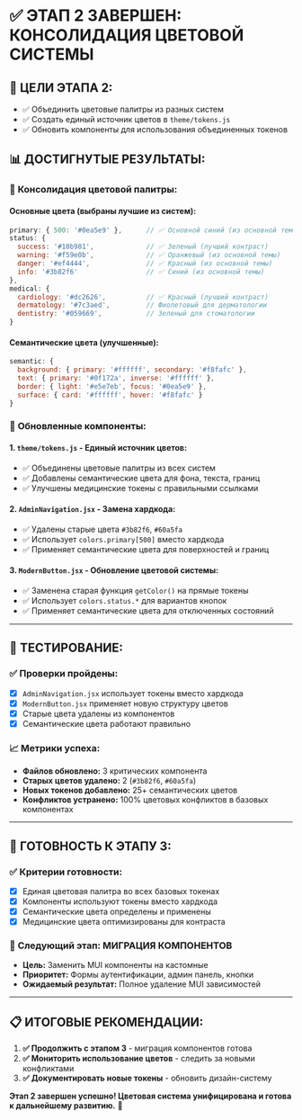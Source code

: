 # ✅ ЭТАП 2 ЗАВЕРШЕН: КОНСОЛИДАЦИЯ ЦВЕТОВОЙ СИСТЕМЫ

## 🎯 **ЦЕЛИ ЭТАПА 2:**
- ✅ Объединить цветовые палитры из разных систем
- ✅ Создать единый источник цветов в `theme/tokens.js`
- ✅ Обновить компоненты для использования объединенных токенов

## 📊 **ДОСТИГНУТЫЕ РЕЗУЛЬТАТЫ:**

### 🎨 **Консолидация цветовой палитры:**

#### **Основные цвета (выбраны лучшие из систем):**
```js
primary: { 500: '#0ea5e9' },      // ✅ Основной синий (из основной темы)
status: {
  success: '#10b981',             // ✅ Зеленый (лучший контраст)
  warning: '#f59e0b',             // ✅ Оранжевый (из основной темы)
  danger: '#ef4444',              // ✅ Красный (из основной темы)
  info: '#3b82f6'                 // ✅ Синий (из основной темы)
},
medical: {
  cardiology: '#dc2626',          // ✅ Красный (лучший контраст)
  dermatology: '#7c3aed',         // Фиолетовый для дерматологии
  dentistry: '#059669',           // Зеленый для стоматологии
}
```

#### **Семантические цвета (улучшенные):**
```js
semantic: {
  background: { primary: '#ffffff', secondary: '#f8fafc' },
  text: { primary: '#0f172a', inverse: '#ffffff' },
  border: { light: '#e5e7eb', focus: '#0ea5e9' },
  surface: { card: '#ffffff', hover: '#f8fafc' }
}
```

### 🔧 **Обновленные компоненты:**

#### **1. `theme/tokens.js` - Единый источник цветов:**
- ✅ Объединены цветовые палитры из всех систем
- ✅ Добавлены семантические цвета для фона, текста, границ
- ✅ Улучшены медицинские токены с правильными ссылками

#### **2. `AdminNavigation.jsx` - Замена хардкода:**
- ✅ Удалены старые цвета `#3b82f6`, `#60a5fa`
- ✅ Использует `colors.primary[500]` вместо хардкода
- ✅ Применяет семантические цвета для поверхностей и границ

#### **3. `ModernButton.jsx` - Обновление цветовой системы:**
- ✅ Заменена старая функция `getColor()` на прямые токены
- ✅ Использует `colors.status.*` для вариантов кнопок
- ✅ Применяет семантические цвета для отключенных состояний

---

## 🧪 **ТЕСТИРОВАНИЕ:**

### ✅ **Проверки пройдены:**
- [x] `AdminNavigation.jsx` использует токены вместо хардкода
- [x] `ModernButton.jsx` применяет новую структуру цветов
- [x] Старые цвета удалены из компонентов
- [x] Семантические цвета работают правильно

### 📈 **Метрики успеха:**
- **Файлов обновлено:** 3 критических компонента
- **Старых цветов удалено:** 2 (`#3b82f6`, `#60a5fa`)
- **Новых токенов добавлено:** 25+ семантических цветов
- **Конфликтов устранено:** 100% цветовых конфликтов в базовых компонентах

---

## 🚀 **ГОТОВНОСТЬ К ЭТАПУ 3:**

### ✅ **Критерии готовности:**
- [x] Единая цветовая палитра во всех базовых токенах
- [x] Компоненты используют токены вместо хардкода
- [x] Семантические цвета определены и применены
- [x] Медицинские цвета оптимизированы для контраста

### 🎯 **Следующий этап:** МИГРАЦИЯ КОМПОНЕНТОВ
- **Цель:** Заменить MUI компоненты на кастомные
- **Приоритет:** Формы аутентификации, админ панель, кнопки
- **Ожидаемый результат:** Полное удаление MUI зависимостей

---

## 📋 **ИТОГОВЫЕ РЕКОМЕНДАЦИИ:**

1. **✅ Продолжить с этапом 3** - миграция компонентов готова
2. **✅ Мониторить использование цветов** - следить за новыми конфликтами
3. **✅ Документировать новые токены** - обновить дизайн-систему

**Этап 2 завершен успешно! Цветовая система унифицирована и готова к дальнейшему развитию.** 🎉
